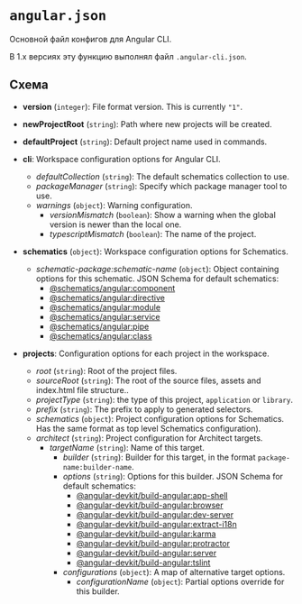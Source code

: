 # `angular.json`

Основной файл конфигов для Angular CLI.

В 1.x версиях эту функцию выполнял файл `.angular-cli.json`.

## Схема

- **version** (`integer`): File format version. This is currently `"1"`.

- **newProjectRoot** (`string`): Path where new projects will be created.

- **defaultProject** (`string`): Default project name used in commands.

- **cli**: Workspace configuration options for Angular CLI.
  - *defaultCollection* (`string`): The default schematics collection to use.
  - *packageManager* (`string`): Specify which package manager tool to use.
  - *warnings* (`object`): Warning configuration.
    - *versionMismatch* (`boolean`): Show a warning when the global version is newer than the local one.
    - *typescriptMismatch* (`boolean`): The name of the project.

- **schematics** (`object`): Workspace configuration options for Schematics.
  - *schematic-package:schematic-name* (`object`): Object containing options for this schematic. JSON Schema for default schematics:
    - [@schematics/angular:component](https://github.com/angular/angular-cli/blob/v6.0.0-rc.8/packages/%40angular/cli/lib/config/schema.json#L74-L144)
    - [@schematics/angular:directive](https://github.com/angular/angular-cli/blob/v6.0.0-rc.8/packages/%40angular/cli/lib/config/schema.json#L145-L186)
    - [@schematics/angular:module](https://github.com/angular/angular-cli/blob/v6.0.0-rc.8/packages/%40angular/cli/lib/config/schema.json#L187-L223)
    - [@schematics/angular:service](https://github.com/angular/angular-cli/blob/v6.0.0-rc.8/packages/%40angular/cli/lib/config/schema.json#L224-L238)
    - [@schematics/angular:pipe](https://github.com/angular/angular-cli/blob/v6.0.0-rc.8/packages/%40angular/cli/lib/config/schema.json#L239-L269)
    - [@schematics/angular:class](https://github.com/angular/angular-cli/blob/v6.0.0-rc.8/packages/%40angular/cli/lib/config/schema.json#L270-L279)


- **projects**: Configuration options for each project in the workspace.
  - *root* (`string`): Root of the project files.
  - *sourceRoot* (`string`): The root of the source files, assets and index.html file structure..
  - *projectType* (`string`): the type of this project, `application` or `library`.
  - *prefix* (`string`): The prefix to apply to generated selectors.
  - *schematics* (`object`): Project configuration options for Schematics. Has the same format as top level Schematics configuration).
  - *architect* (`string`): Project configuration for Architect targets.
    - *targetName* (`string`): Name of this target.
      - *builder* (`string`): Builder for this target, in the format `package-name:builder-name`.
      - *options* (`string`): Options for this builder.
        JSON Schema for default schematics:
        - [@angular-devkit/build-angular:app-shell](https://github.com/angular/angular-cli/blob/v6.0.0-rc.8/packages/%40angular/cli/lib/config/schema.json#L489-L520)
        - [@angular-devkit/build-angular:browser](https://github.com/angular/angular-cli/blob/v6.0.0-rc.8/packages/%40angular/cli/lib/config/schema.json#L521-L906)
        - [@angular-devkit/build-angular:dev-server](https://github.com/angular/angular-cli/blob/v6.0.0-rc.8/packages/%40angular/cli/lib/config/schema.json#L907-L1028)
        - [@angular-devkit/build-angular:extract-i18n](https://github.com/angular/angular-cli/blob/v6.0.0-rc.8/packages/%40angular/cli/lib/config/schema.json#L1029-L1064)
        - [@angular-devkit/build-angular:karma](https://github.com/angular/angular-cli/blob/v6.0.0-rc.8/packages/%40angular/cli/lib/config/schema.json#L1065-L1267)
        - [@angular-devkit/build-angular:protractor](https://github.com/angular/angular-cli/blob/v6.0.0-rc.8/packages/%40angular/cli/lib/config/schema.json#L1268-L1323)
        - [@angular-devkit/build-angular:server](https://github.com/angular/angular-cli/blob/v6.0.0-rc.8/packages/%40angular/cli/lib/config/schema.json#L1324-L1518)
        - [@angular-devkit/build-angular:tslint](https://github.com/angular/angular-cli/blob/v6.0.0-rc.8/packages/%40angular/cli/lib/config/schema.json#L1519-L1594)
      - *configurations* (`object`): A map of alternative target options.
        - *configurationName* (`object`): Partial options override for this builder.
